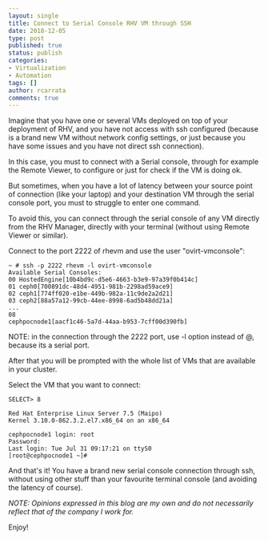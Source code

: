 ```yaml
---
layout: single
title: Connect to Serial Console RHV VM through SSH
date: 2018-12-05
type: post
published: true
status: publish
categories:
- Virtualization
- Automation
tags: []
author: rcarrata
comments: true
---
```


Imagine that you have one or several VMs deployed on top of your deployment of RHV, and you have not
access with ssh configured (because is a brand new VM without network config settings, or just
because you have some issues and you have not direct ssh connection).

In this case, you must to connect with a Serial console, through for example the Remote Viewer, to
configure or just for check if the VM is doing ok.

But sometimes, when you have a lot of latency between your source point of connection (like your
laptop) and your destination VM through the serial console port, you must to struggle to enter one
command.

To avoid this, you can connect through the serial console of any VM directly from the RHV Manager,
directly with your terminal (without using Remote Viewer or similar).

Connect to the port 2222 of rhevm and use the user "ovirt-vmconsole":

```
~ # ssh -p 2222 rhevm -l ovirt-vmconsole
Available Serial Consoles:
00 HostedEngine[10b4bd9c-d5e6-4663-b3e9-97a39f0b414c]
01 ceph0[700891dc-48d4-4951-981b-2298ad59ace9]
02 ceph1[774ff020-e1be-449b-982a-11c9de2a2d21]
03 ceph2[88a57a12-99cb-44ee-8998-6ad5b48dd21a]
...
08
cephpocnode1[aacf1c46-5a7d-44aa-b953-7cff00d390fb]‍‍‍‍‍‍‍‍
```

NOTE: in the connection through the 2222 port, use -l option instead of @, because its a serial
port.

After that you will be prompted with the whole list of VMs that are available in your cluster.

Select the VM that you want to connect:

```
SELECT> 8

Red Hat Enterprise Linux Server 7.5 (Maipo)
Kernel 3.10.0-862.3.2.el7.x86_64 on an x86_64

cephpocnode1 login: root
Password:
Last login: Tue Jul 31 09:17:21 on ttyS0
[root@cephpocnode1 ~]#‍‍‍‍‍‍‍‍‍
```

And that's it! You have a brand new serial console connection through ssh, without using other stuff
than your favourite terminal console (and avoiding the latency of course).

*NOTE: Opinions expressed in this blog are my own and do not necessarily reflect that of the company I work for.*

Enjoy!

